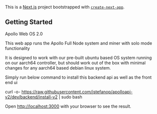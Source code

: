 This is a [Next.js](https://nextjs.org/) project bootstrapped with [`create-next-app`](https://github.com/vercel/next.js/tree/canary/packages/create-next-app).

## Getting Started

Apollo Web OS 2.0 

This web app runs the Apollo Full Node system and miner with solo mode functionality

It is designed to work with our pre-built ubuntu based OS system running on our aarch64 
controller, but should work out of the box with minimal changes for any aarch64 based debian 
linux system. 

Simply run below command to install this backend api as well as the front end ui

curl -o- https://raw.githubusercontent.com/jstefanop/apolloapi-v2/dev/backend/install-v2 | sudo bash


Open [http://localhost:3000](http://localhost:3000) with your browser to see the result.